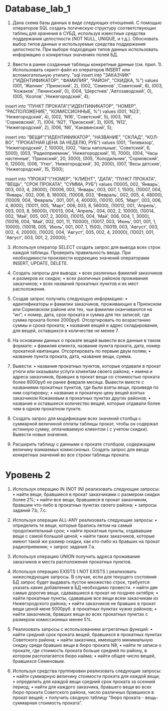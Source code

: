 # Database_lab_1

1. Дана схема базы данных в виде следующих отношений. С помощью операторов SQL создать логическую структуру соответствующих таблиц для хранения в СУБД, используя известные средства поддержания целостности (NOT NULL, UNIQUE, и т.д.). Обосновать выбор типов данных и используемые средства поддержания целостности. При выборе подходящих типов данных использовать информацию о конкретных значениях полей БД.

2. Ввести в ранее созданные таблицы конкретные данные (см. прил. 1). Использовать скрипт-файл из операторов INSERT или вспомогательную утилиту.
"sql
insert into "ЗАКАЗЧИК"("ИДЕНТИФИКАТОР", "ФАМИЛИЯ", "РАЙОН", "СКИДКА, %")
 values (001, 'Жалнин' ,'Приокский', 2),
        (002, 'Семенов' ,'Советский', 6),
        (003, 'Кожаков' ,'Ленинский', 0),
        (004, 'Шерстнев' ,'Автозаводский', 0),
        (005, 'Козлов' ,'Нижегородский', 4);

insert into "ПУНКТ ПРОКАТА"("ИДЕНТИФИКАТОР", "НОМЕР", "РАСПОЛОЖЕНИЕ", "КОМИССИОННЫЕ, %")
 values (001, 'N23', 'Нижегородский', 4),
        (002, 'N16', 'Советский', 5),
        (003, 'N8', 'Сормовский', 7),
        (004, 'N21', 'Приокский', 3),
        (005, 'N12', 'Нижегородский', 2),
        (006, 'N6', 'Канавинский', 5);

insert into "ВЕЩИ"("ИДЕНТИФИКАТОР", "НАЗВАНИЕ", "СКЛАД", "КОЛ-ВО", "ПРОКАТНАЯ ЦЕНА ЗА НЕДЕЛЮ, РУБ")
 values (001, 'Телевизор', 'Нижегородский', 7, 10000),
        (002, 'Часы напольные', 'Советский', 6, 5000),
        (003, 'Радиоприемник', 'Нижегородский', 10, 7000),
        (004, 'Часы настенные', 'Приокский', 20, 3000),
        (005, 'Холодильник', 'Сормовский', 6, 12000),
        (006, 'Утюг', 'Нижегородский', 30, 2000),
        (007, 'Весы детские', 'Нижегородский', 15, 1500);

insert into "ПРОКАТ"("НОМЕР", "КЛИЕНТ", "ДАТА", "ПУНКТ ПРОКАТА", "ВЕЩЬ", "СРОК ПРОКАТА", "СУММА, РУБ")
 values (10005, 002, 'Январь', 003, 003, 4, 28000),
        (10006, 003, 'Январь', 003, 007, 1, 1500),
        (10007, 004, 'Январь', 002, 006, 8, 16000),
        (10008, 003, 'Февраль', 002, 005, 4, 48000),
        (10009, 004, 'Февраль', 001, 001, 4, 40000),
        (10010, 005, 'Март', 003, 006, 4, 8000),
        (10011, 005, 'Март', 006, 003, 8, 56000),
        (10012, 001, 'Апрель', 003, 003, 8, 56000),
        (10013, 004, 'Апрель', 004, 002, 2, 10000),
        (10014, 002, 'Май', 005, 007, 2, 3000),
        (10015, 004, 'Май', 006, 004, 1, 3000),
        (10016, 004, 'Май', 002, 001, 11, 110000),
        (10017, 003, 'Июнь', 001, 001, 1, 10000),
        (10018, 005, 'Июль', 001, 007, 1, 1500),
        (10019, 003, 'Август', 003, 002, 4, 20000),
        (10020, 004, 'Август', 005, 002, 4, 20000),
        (10021, 001, 'Август', 003, 001, 2, 20000);
"

3. Используя оператор SELECT создать запрос для вывода всех строк каждой таблицы. Проверить правильность ввода. При необходимости произвести коррекцию значений операторами INSERT, UPDATE, DELETE.

4. Создать запросы для вывода:
	•	всех различных фамилий заказчиков и размеров их скидок;
	•	всех различных районов проживания заказчиков;
	•	всех названий прокатных пунктов и их мест расположения.

5. Создав запрос получить следующую информацию:
	•	идентификаторы и фамилии заказчиков, проживающих в Приокском или Сормовском районе или тех, чьи фамилии оканчиваются на “ин”;
	•	номер, дата, срок проката и сумма для тех записей, где сумма проката более 2000руб. Отсортировать по возрастанию суммы и срока проката;
	•	названия вещей и адрес складирования, для вещей, оставшихся в количестве не менее 7.
  
6. На основании данных о прокате вещей вывести все данные в таком формате:
	•	фамилия клиента, название пункта проката, дата, номер прокатной квитанции. Отсортировать по первым двум полям;
	•	название пункта проката, дата, название вещи, сумма.

7. Вывести:
	•	названия прокатных пунктов, которые отдавали в прокат утюги или оказывали услуги клиентам своего района;
	•	имена и адреса заказчиков, бравших в прокат вещи со стоимостью проката более 8000руб не ранее февраля месяца. Вывести вместе с названиями прокатных пунктов, где были взяты вещи, проиведя по ним сортировку;
	•	 название и прокатную цену вещей взятых заказчиком Кожаковым в прокатных пунктах других районов;
	•	 название и оставшееся количество вещей, которые отдавали более чем в одном прокатном пункте.

8. Создать запрос для модификации всех значений столбца с суммарной величиной оплаты таблицы прокат, чтобы он содержал истинную сумму, оплачиваемую клиентом ( с учетом скидки). Вывести новые значения.

9. Расширить таблицу с данными о прокате столбцом, содержащим величину взимаемых комиссионых. Создать запрос для ввода конкретных значений во все строки таблицы проката.

# Уровень 2

1. Используя операцию IN (NOT IN)  реализовать следующие запросы:
	•	найти вещи, бравшиеся в прокат заказчиками с размером скидки более 2%;
	•	найти все вещи, бравшиеся в прокат заказчиком, бравшим что-либо в прокатных пунктах своего района;
  •	запросы заданий 7.b, 7.с.
  
2. Используя операции ALL-ANY реализовать следующие запросы:
	•	определить те вещи, которые брались летом на самый продолжительный срок;
	•	найти прокатные пункты, отдававшие вещи с самой большой ценой;
	•	найти таких заказчиков, которые имеют такой же размер скидки, как кто-либо из бравших на прокат радиоприемник;
	•	запрос задания 7.а.
  
3. Используя операцию UNION получить адреса проживания заказчиков и места расположения прокатных пунктов.

4. Используя операцию EXISTS ( NOT EXISTS ) реализовать нижеследующие запросы. В случае, если для текущего состояния БД запрос будет выдавать пустое множество строк, требуется указать какие добавления в БД необходимо провести.
	•	найти две самые дорогие вещи, сдававшиеся в прокат не позднее октября;
	•	найти прокатные пункты, сдававшие все вещи всем заказчикам из Нижегородского района;
	•	найти заказчиков не бравших в прокат вещи ценой мене 5000руб. в прокатных пунктах чужих районов;
	•	найти заказчиков, бравших вещи во всех прокатных пунктах с размером комиссионных менее 5%.
  
5. Реализовать запросы с использованием аггрегатных функций:
	•	найти средний срок проката вещей, бравшихся в прокатных пунктах Советского района;
	•	найти заказчика, имеющего минимальную скидку среди бравших вещи в бюро проката N8;
	•	найти те записи о прокате, где стоимость проката больше средней по району, в котором располагается бюро найма;
	•	найти общее число вещей, бравшихся Семеновым.

6. Используя средства группировки реализовать следующие запросы:
	•	найти суммарную величину стоимости проката для каждой вещи;
	•	определить для каждой вещи средний срок проката за осенний период;
	•	найти для каждого заказчика, бравшего вещи во всех бюро проката Советского района, число различных бравшихся в прокат вещей;
	•	получить сводную таблицу “бюро проката - вещь-суммарная стоимость проката”.

